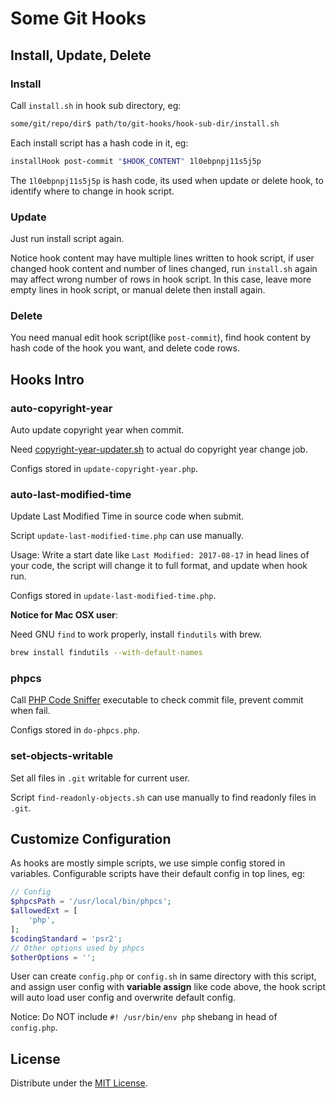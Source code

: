# Some Git Hooks



## Install, Update, Delete


### Install

Call `install.sh` in hook sub directory, eg:

```bash
some/git/repo/dir$ path/to/git-hooks/hook-sub-dir/install.sh
```

Each install script has a hash code in it, eg:

```bash
installHook post-commit "$HOOK_CONTENT" 1l0ebpnpj11s5j5p
```

The `1l0ebpnpj11s5j5p` is hash code, its used when update or delete hook, to
identify where to change in hook script.


### Update

Just run install script again.

Notice hook content may have multiple lines written to hook script, if user
changed hook content and number of lines changed, run `install.sh` again may
affect wrong number of rows in hook script. In this case, leave more empty lines
in hook script, or manual delete then install again.


### Delete

You need manual edit hook script(like `post-commit`),  find hook content by hash
code of the hook you want, and delete code rows.



## Hooks Intro


### auto-copyright-year

Auto update copyright year when commit.

Need [copyright-year-updater.sh](https://github.com/fwolf/copyright-year-updater.sh)
to actual do copyright year change job.

Configs stored in `update-copyright-year.php`.


### auto-last-modified-time

Update Last Modified Time in source code when submit.

Script `update-last-modified-time.php` can use manually.

Usage: Write a start date like `Last Modified: 2017-08-17` in head lines of your
code, the script will change it to full format, and update when hook run.

Configs stored in `update-last-modified-time.php`.

__Notice for Mac OSX user__:

Need GNU `find` to work properly, install `findutils` with brew.

```bash
brew install findutils --with-default-names
```


### phpcs


Call [PHP Code Sniffer](https://github.com/squizlabs/PHP_CodeSniffer) executable
to check commit file, prevent commit when fail.

Configs stored in `do-phpcs.php`.



### set-objects-writable


Set all files in `.git` writable for current user.

Script `find-readonly-objects.sh` can use manually to find readonly files in
`.git`.



## Customize Configuration

As hooks are mostly simple scripts, we use simple config stored in variables.
Configurable scripts have their default config in top lines, eg:

```php
// Config
$phpcsPath = '/usr/local/bin/phpcs';
$allowedExt = [
    'php',
];
$codingStandard = 'psr2';
// Other options used by phpcs
$otherOptions = '';
```

User can create `config.php` or `config.sh` in same directory with this script,
and assign user config with __variable assign__ like code above, the hook script
will auto load user config and overwrite default config.

Notice: Do NOT include `#! /usr/bin/env php` shebang in head of `config.php`.



## License

Distribute under the [MIT License](LICENSE).
